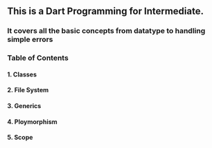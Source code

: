 ## This is a Dart Programming for Intermediate.

### It covers all the basic concepts from datatype to handling simple errors

### Table of Contents

#### 1. Classes

#### 2. File System

#### 3. Generics

#### 4. Ploymorphism

#### 5. Scope
